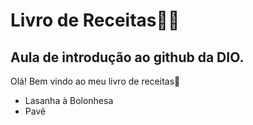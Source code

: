 # Livro de Receitas:woman_cook:

## Aula de introdução ao github da DIO.

Olá! Bem vindo ao meu livro de receitas:wave:

- Lasanha à Bolonhesa
- Pavê
